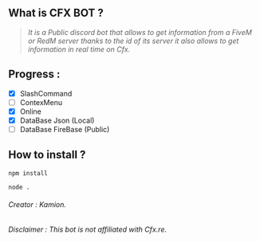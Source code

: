 ## What is CFX BOT ? 
>*It is a Public discord bot that allows to get information from a FiveM or RedM server thanks to the id of its server it also allows to get information in real time on Cfx.* 

## Progress : 
- [x] SlashCommand
- [ ] ContexMenu
- [x] Online
- [x] DataBase Json (Local)
- [ ] DataBase FireBase (Public)

## How to install ? 
  ```
 npm install
  ```
  
  ```
 node .
  ```
###### Creator : *Kamion*. 
###### Disclaimer : *This bot is not affiliated with Cfx.re*. 
